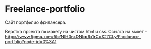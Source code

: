 # Freelance-portfolio

Сайт портфолио фрилансера.

Верстка проекта по макету на чистом html и css. Ссылка на макет - https://www.figma.com/file/NlH3naDNbp8x1rGeS27GLy/Freelancer-portfolio?node-id=0%3A1

